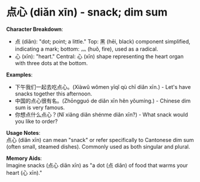 # **点心 (diǎn xīn) - snack; dim sum**

**Character Breakdown**:  
- 点 (diǎn): "dot; point; a little." Top: 黑 (hēi, black) component simplified, indicating a mark; bottom: 灬 (huǒ, fire), used as a radical.  
- 心 (xīn): "heart." Central: 心 (xīn) shape representing the heart organ with three dots at the bottom.

**Examples**:  
- 下午我们一起去吃点心。(Xiàwǔ wǒmen yīqǐ qù chī diǎn xīn.) - Let's have snacks together this afternoon.  
- 中国的点心很有名。(Zhōngguó de diǎn xīn hěn yǒumíng.) - Chinese dim sum is very famous.  
- 你想点什么点心？(Nǐ xiǎng diǎn shénme diǎn xīn?) - What snack would you like to order?

**Usage Notes**:  
点心 (diǎn xīn) can mean "snack" or refer specifically to Cantonese dim sum (often small, steamed dishes). Commonly used as both singular and plural.

**Memory Aids**:  
Imagine snacks (点心 diǎn xīn) as "a dot (点 diǎn) of food that warms your heart (心 xīn)."